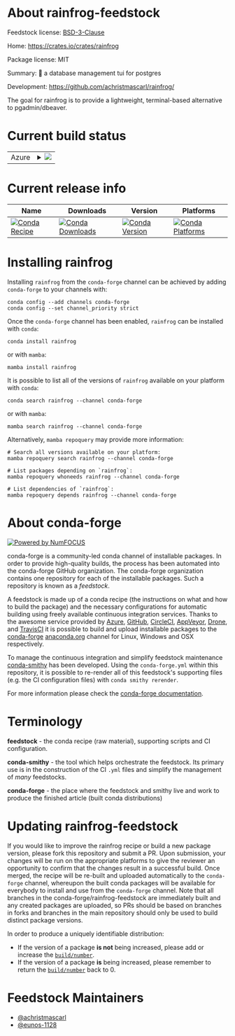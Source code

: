 About rainfrog-feedstock
========================

Feedstock license: [BSD-3-Clause](https://github.com/conda-forge/rainfrog-feedstock/blob/main/LICENSE.txt)

Home: https://crates.io/crates/rainfrog

Package license: MIT

Summary: 🐸 a database management tui for postgres

Development: https://github.com/achristmascarl/rainfrog/

The goal for rainfrog is to provide a lightweight, terminal-based alternative to pgadmin/dbeaver.

Current build status
====================


<table>
    
  <tr>
    <td>Azure</td>
    <td>
      <details>
        <summary>
          <a href="https://dev.azure.com/conda-forge/feedstock-builds/_build/latest?definitionId=25081&branchName=main">
            <img src="https://dev.azure.com/conda-forge/feedstock-builds/_apis/build/status/rainfrog-feedstock?branchName=main">
          </a>
        </summary>
        <table>
          <thead><tr><th>Variant</th><th>Status</th></tr></thead>
          <tbody><tr>
              <td>linux_64</td>
              <td>
                <a href="https://dev.azure.com/conda-forge/feedstock-builds/_build/latest?definitionId=25081&branchName=main">
                  <img src="https://dev.azure.com/conda-forge/feedstock-builds/_apis/build/status/rainfrog-feedstock?branchName=main&jobName=linux&configuration=linux%20linux_64_" alt="variant">
                </a>
              </td>
            </tr><tr>
              <td>linux_aarch64</td>
              <td>
                <a href="https://dev.azure.com/conda-forge/feedstock-builds/_build/latest?definitionId=25081&branchName=main">
                  <img src="https://dev.azure.com/conda-forge/feedstock-builds/_apis/build/status/rainfrog-feedstock?branchName=main&jobName=linux&configuration=linux%20linux_aarch64_" alt="variant">
                </a>
              </td>
            </tr><tr>
              <td>linux_ppc64le</td>
              <td>
                <a href="https://dev.azure.com/conda-forge/feedstock-builds/_build/latest?definitionId=25081&branchName=main">
                  <img src="https://dev.azure.com/conda-forge/feedstock-builds/_apis/build/status/rainfrog-feedstock?branchName=main&jobName=linux&configuration=linux%20linux_ppc64le_" alt="variant">
                </a>
              </td>
            </tr><tr>
              <td>osx_64</td>
              <td>
                <a href="https://dev.azure.com/conda-forge/feedstock-builds/_build/latest?definitionId=25081&branchName=main">
                  <img src="https://dev.azure.com/conda-forge/feedstock-builds/_apis/build/status/rainfrog-feedstock?branchName=main&jobName=osx&configuration=osx%20osx_64_" alt="variant">
                </a>
              </td>
            </tr><tr>
              <td>osx_arm64</td>
              <td>
                <a href="https://dev.azure.com/conda-forge/feedstock-builds/_build/latest?definitionId=25081&branchName=main">
                  <img src="https://dev.azure.com/conda-forge/feedstock-builds/_apis/build/status/rainfrog-feedstock?branchName=main&jobName=osx&configuration=osx%20osx_arm64_" alt="variant">
                </a>
              </td>
            </tr><tr>
              <td>win_64</td>
              <td>
                <a href="https://dev.azure.com/conda-forge/feedstock-builds/_build/latest?definitionId=25081&branchName=main">
                  <img src="https://dev.azure.com/conda-forge/feedstock-builds/_apis/build/status/rainfrog-feedstock?branchName=main&jobName=win&configuration=win%20win_64_" alt="variant">
                </a>
              </td>
            </tr><tr>
              <td>win_arm64</td>
              <td>
                <a href="https://dev.azure.com/conda-forge/feedstock-builds/_build/latest?definitionId=25081&branchName=main">
                  <img src="https://dev.azure.com/conda-forge/feedstock-builds/_apis/build/status/rainfrog-feedstock?branchName=main&jobName=win&configuration=win%20win_arm64_" alt="variant">
                </a>
              </td>
            </tr>
          </tbody>
        </table>
      </details>
    </td>
  </tr>
</table>

Current release info
====================

| Name | Downloads | Version | Platforms |
| --- | --- | --- | --- |
| [![Conda Recipe](https://img.shields.io/badge/recipe-rainfrog-green.svg)](https://anaconda.org/conda-forge/rainfrog) | [![Conda Downloads](https://img.shields.io/conda/dn/conda-forge/rainfrog.svg)](https://anaconda.org/conda-forge/rainfrog) | [![Conda Version](https://img.shields.io/conda/vn/conda-forge/rainfrog.svg)](https://anaconda.org/conda-forge/rainfrog) | [![Conda Platforms](https://img.shields.io/conda/pn/conda-forge/rainfrog.svg)](https://anaconda.org/conda-forge/rainfrog) |

Installing rainfrog
===================

Installing `rainfrog` from the `conda-forge` channel can be achieved by adding `conda-forge` to your channels with:

```
conda config --add channels conda-forge
conda config --set channel_priority strict
```

Once the `conda-forge` channel has been enabled, `rainfrog` can be installed with `conda`:

```
conda install rainfrog
```

or with `mamba`:

```
mamba install rainfrog
```

It is possible to list all of the versions of `rainfrog` available on your platform with `conda`:

```
conda search rainfrog --channel conda-forge
```

or with `mamba`:

```
mamba search rainfrog --channel conda-forge
```

Alternatively, `mamba repoquery` may provide more information:

```
# Search all versions available on your platform:
mamba repoquery search rainfrog --channel conda-forge

# List packages depending on `rainfrog`:
mamba repoquery whoneeds rainfrog --channel conda-forge

# List dependencies of `rainfrog`:
mamba repoquery depends rainfrog --channel conda-forge
```


About conda-forge
=================

[![Powered by
NumFOCUS](https://img.shields.io/badge/powered%20by-NumFOCUS-orange.svg?style=flat&colorA=E1523D&colorB=007D8A)](https://numfocus.org)

conda-forge is a community-led conda channel of installable packages.
In order to provide high-quality builds, the process has been automated into the
conda-forge GitHub organization. The conda-forge organization contains one repository
for each of the installable packages. Such a repository is known as a *feedstock*.

A feedstock is made up of a conda recipe (the instructions on what and how to build
the package) and the necessary configurations for automatic building using freely
available continuous integration services. Thanks to the awesome service provided by
[Azure](https://azure.microsoft.com/en-us/services/devops/), [GitHub](https://github.com/),
[CircleCI](https://circleci.com/), [AppVeyor](https://www.appveyor.com/),
[Drone](https://cloud.drone.io/welcome), and [TravisCI](https://travis-ci.com/)
it is possible to build and upload installable packages to the
[conda-forge](https://anaconda.org/conda-forge) [anaconda.org](https://anaconda.org/)
channel for Linux, Windows and OSX respectively.

To manage the continuous integration and simplify feedstock maintenance
[conda-smithy](https://github.com/conda-forge/conda-smithy) has been developed.
Using the ``conda-forge.yml`` within this repository, it is possible to re-render all of
this feedstock's supporting files (e.g. the CI configuration files) with ``conda smithy rerender``.

For more information please check the [conda-forge documentation](https://conda-forge.org/docs/).

Terminology
===========

**feedstock** - the conda recipe (raw material), supporting scripts and CI configuration.

**conda-smithy** - the tool which helps orchestrate the feedstock.
                   Its primary use is in the construction of the CI ``.yml`` files
                   and simplify the management of *many* feedstocks.

**conda-forge** - the place where the feedstock and smithy live and work to
                  produce the finished article (built conda distributions)


Updating rainfrog-feedstock
===========================

If you would like to improve the rainfrog recipe or build a new
package version, please fork this repository and submit a PR. Upon submission,
your changes will be run on the appropriate platforms to give the reviewer an
opportunity to confirm that the changes result in a successful build. Once
merged, the recipe will be re-built and uploaded automatically to the
`conda-forge` channel, whereupon the built conda packages will be available for
everybody to install and use from the `conda-forge` channel.
Note that all branches in the conda-forge/rainfrog-feedstock are
immediately built and any created packages are uploaded, so PRs should be based
on branches in forks and branches in the main repository should only be used to
build distinct package versions.

In order to produce a uniquely identifiable distribution:
 * If the version of a package **is not** being increased, please add or increase
   the [``build/number``](https://docs.conda.io/projects/conda-build/en/latest/resources/define-metadata.html#build-number-and-string).
 * If the version of a package **is** being increased, please remember to return
   the [``build/number``](https://docs.conda.io/projects/conda-build/en/latest/resources/define-metadata.html#build-number-and-string)
   back to 0.

Feedstock Maintainers
=====================

* [@achristmascarl](https://github.com/achristmascarl/)
* [@eunos-1128](https://github.com/eunos-1128/)

